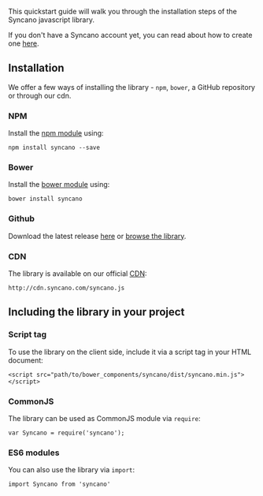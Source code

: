 This quickstart guide will walk you through the installation steps of the Syncano javascript library.

If you don't have a Syncano account yet, you can read about how to create one [here](http://docs.syncano.io/docs/getting-started-with-syncano).

## Installation

We offer a few ways of installing the library - `npm`, `bower`, a GitHub repository or through our cdn.

### NPM

Install the [npm module](https://www.npmjs.com/package/syncano) using:

`npm install syncano --save`

### Bower

Install the [bower module](https://www.bower.io/) using:

`bower install syncano`

### Github

Download the latest release [here](https://github.com/Syncano/syncano-js/releases) or [browse the library](https://github.com/Syncano/syncano-js).

### CDN

The library is available on our official [CDN](http://cdn.syncano.com/syncano.js):

`http://cdn.syncano.com/syncano.js` 

## Including the library in your project

### Script tag

To use the library on the client side, include it via a script tag in your HTML document:

`<script src="path/to/bower_components/syncano/dist/syncano.min.js"></script>`

### CommonJS

The library can be used as CommonJS module via `require`:

`var Syncano = require('syncano');`

### ES6 modules

You can also use the library via `import`:

`import Syncano from 'syncano'`
